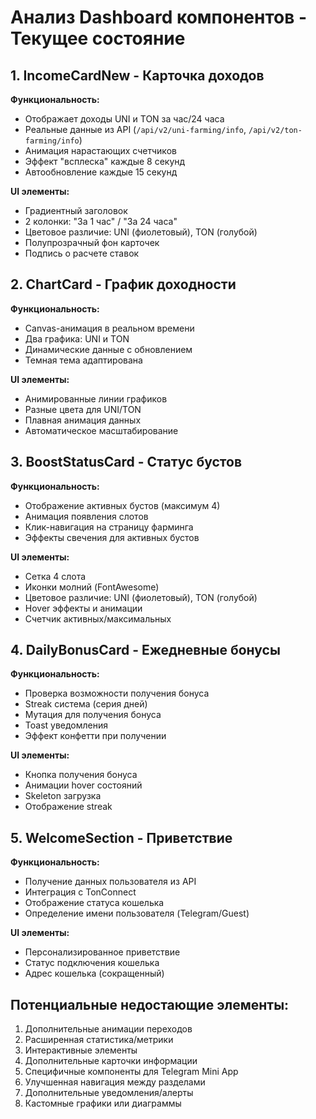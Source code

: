 # Анализ Dashboard компонентов - Текущее состояние

## 1. IncomeCardNew - Карточка доходов
**Функциональность:**
- Отображает доходы UNI и TON за час/24 часа
- Реальные данные из API (`/api/v2/uni-farming/info`, `/api/v2/ton-farming/info`)
- Анимация нарастающих счетчиков
- Эффект "всплеска" каждые 8 секунд
- Автообновление каждые 15 секунд

**UI элементы:**
- Градиентный заголовок
- 2 колонки: "За 1 час" / "За 24 часа"
- Цветовое различие: UNI (фиолетовый), TON (голубой)
- Полупрозрачный фон карточек
- Подпись о расчете ставок

## 2. ChartCard - График доходности
**Функциональность:**
- Canvas-анимация в реальном времени
- Два графика: UNI и TON
- Динамические данные с обновлением
- Темная тема адаптирована

**UI элементы:**
- Анимированные линии графиков
- Разные цвета для UNI/TON
- Плавная анимация данных
- Автоматическое масштабирование

## 3. BoostStatusCard - Статус бустов
**Функциональность:**
- Отображение активных бустов (максимум 4)
- Анимация появления слотов
- Клик-навигация на страницу фарминга
- Эффекты свечения для активных бустов

**UI элементы:**
- Сетка 4 слота
- Иконки молний (FontAwesome)
- Цветовое различие: UNI (фиолетовый), TON (голубой)
- Hover эффекты и анимации
- Счетчик активных/максимальных

## 4. DailyBonusCard - Ежедневные бонусы
**Функциональность:**
- Проверка возможности получения бонуса
- Streak система (серия дней)
- Мутация для получения бонуса
- Toast уведомления
- Эффект конфетти при получении

**UI элементы:**
- Кнопка получения бонуса
- Анимации hover состояний
- Skeleton загрузка
- Отображение streak

## 5. WelcomeSection - Приветствие
**Функциональность:**
- Получение данных пользователя из API
- Интеграция с TonConnect
- Отображение статуса кошелька
- Определение имени пользователя (Telegram/Guest)

**UI элементы:**
- Персонализированное приветствие
- Статус подключения кошелька
- Адрес кошелька (сокращенный)

## Потенциальные недостающие элементы:
1. Дополнительные анимации переходов
2. Расширенная статистика/метрики
3. Интерактивные элементы
4. Дополнительные карточки информации
5. Специфичные компоненты для Telegram Mini App
6. Улучшенная навигация между разделами
7. Дополнительные уведомления/алерты
8. Кастомные графики или диаграммы